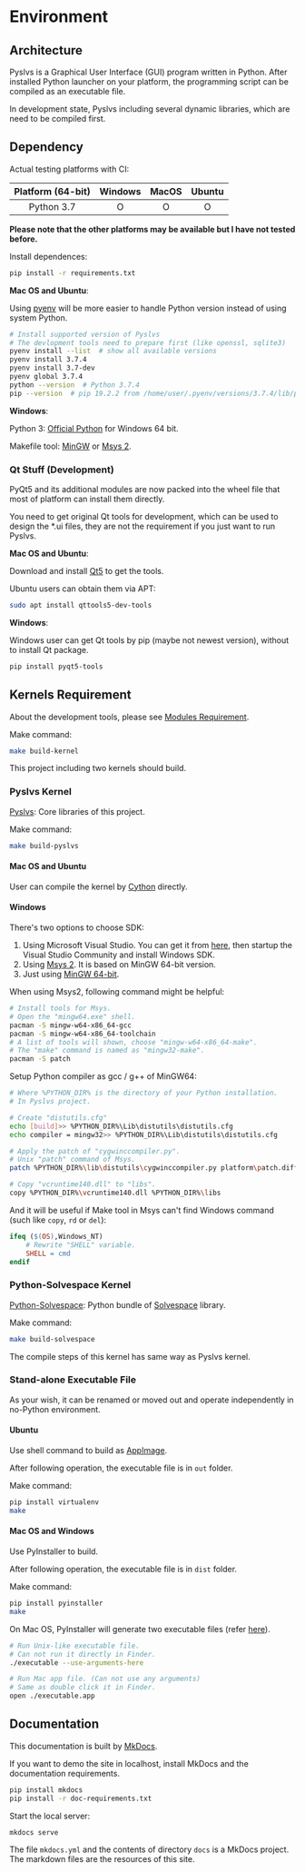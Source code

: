 # Environment

## Architecture

Pyslvs is a Graphical User Interface (GUI) program written in Python.
After installed Python launcher on your platform,
the programming script can be compiled as an executable file.

In development state, Pyslvs including several dynamic libraries,
which are need to be compiled first.

## Dependency

Actual testing platforms with CI:

| Platform (64-bit) | Windows | MacOS | Ubuntu |
|:------------------:|:-------:|:-----:|:------:|
| Python 3.7 | O | O | O |

**Please note that the other platforms may be available but I have not tested before.**

Install dependences:

```bash
pip install -r requirements.txt
```

**Mac OS and Ubuntu**:

Using [pyenv](https://github.com/pyenv/pyenv) will be more easier to handle Python version instead of using system Python.

```bash
# Install supported version of Pyslvs
# The devlopment tools need to prepare first (like openssl, sqlite3)
pyenv install --list  # show all available versions
pyenv install 3.7.4
pyenv install 3.7-dev
pyenv global 3.7.4
python --version  # Python 3.7.4
pip --version  # pip 19.2.2 from /home/user/.pyenv/versions/3.7.4/lib/python3.7/site-packages/pip (python 3.7)
```

**Windows**:

Python 3: [Official Python] for Windows 64 bit.

Makefile tool: [MinGW] or [Msys 2][msys].

### Qt Stuff (Development)

PyQt5 and its additional modules are now packed into the wheel file that most of platform can install them directly.

You need to get original Qt tools for development, which can be used to design the *.ui files,
they are not the requirement if you just want to run Pyslvs.

**Mac OS and Ubuntu**:

Download and install [Qt5] to get the tools.

Ubuntu users can obtain them via APT:

```bash
sudo apt install qttools5-dev-tools
```

**Windows**:

Windows user can get Qt tools by pip (maybe not newest version), without to install Qt package.

```bash
pip install pyqt5-tools
```

## Kernels Requirement

About the development tools, please see [Modules Requirement](#modules-requirement).

Make command:

```bash
make build-kernel
```

This project including two kernels should build.

### Pyslvs Kernel

[Pyslvs]: Core libraries of this project.

Make command:

```bash
make build-pyslvs
```

#### Mac OS and Ubuntu

User can compile the kernel by [Cython](http://cython.org/) directly.

#### Windows

There's two options to choose SDK:

1. Using Microsoft Visual Studio. You can get it from [here][visualstudio-link], then startup the Visual Studio Community and install Windows SDK.
1. Using [Msys 2][msys]. It is based on MinGW 64-bit version.
1. Just using [MinGW 64-bit][mingw64].

[visualstudio-link]: https://www.visualstudio.com/downloads/
[msys]: http://www.msys2.org/
[mingw64]: https://sourceforge.net/projects/mingw-w64/

When using Msys2, following command might be helpful:

```bash
# Install tools for Msys.
# Open the "mingw64.exe" shell.
pacman -S mingw-w64-x86_64-gcc
pacman -S mingw-w64-x86_64-toolchain
# A list of tools will shown, choose "mingw-w64-x86_64-make".
# The "make" command is named as "mingw32-make".
pacman -S patch
```

Setup Python compiler as gcc / g++ of MinGW64:

```bash
# Where %PYTHON_DIR% is the directory of your Python installation.
# In Pyslvs project.

# Create "distutils.cfg"
echo [build]>> %PYTHON_DIR%\Lib\distutils\distutils.cfg
echo compiler = mingw32>> %PYTHON_DIR%\Lib\distutils\distutils.cfg

# Apply the patch of "cygwinccompiler.py".
# Unix "patch" command of Msys.
patch %PYTHON_DIR%\lib\distutils\cygwinccompiler.py platform\patch.diff

# Copy "vcruntime140.dll" to "libs".
copy %PYTHON_DIR%\vcruntime140.dll %PYTHON_DIR%\libs
```

And it will be useful if Make tool in Msys can't find Windows command (such like `copy`, `rd` or `del`):

```makefile
ifeq ($(OS),Windows_NT)
    # Rewrite "SHELL" variable.
    SHELL = cmd
endif
```

### Python-Solvespace Kernel

[Python-Solvespace]: Python bundle of [Solvespace] library.

Make command:

```bash
make build-solvespace
```

The compile steps of this kernel has same way as Pyslvs kernel.

### Stand-alone Executable File

As your wish, it can be renamed or moved out and operate independently in no-Python environment.

#### Ubuntu

Use shell command to build as [AppImage].

After following operation, the executable file is in `out` folder.

Make command:

```bash
pip install virtualenv
make
```

#### Mac OS and Windows

Use PyInstaller to build.

After following operation, the executable file is in `dist` folder.

Make command:

```bash
pip install pyinstaller
make
```

On Mac OS, PyInstaller will generate two executable files (refer [here][pinstaller-mac]).

[pinstaller-mac]: https://pyinstaller.readthedocs.io/en/stable/usage.html#building-mac-os-x-app-bundles

```bash
# Run Unix-like executable file.
# Can not run it directly in Finder.
./executable --use-arguments-here

# Run Mac app file. (Can not use any arguments)
# Same as double click it in Finder.
open ./executable.app
```

## Documentation

This documentation is built by [MkDocs](https://www.mkdocs.org/).

If you want to demo the site in localhost, install MkDocs and the documentation requirements.

```bash
pip install mkdocs
pip install -r doc-requirements.txt
```

Start the local server:

```bash
mkdocs serve
```

The file `mkdocs.yml` and the contents of directory `docs` is a MkDocs project.
The markdown files are the resources of this site.

[Solvespace]: http://solvespace.com
[Qt5]: https://www.qt.io/download/

[Official Python]: https://www.python.org/
[MinGW]: https://sourceforge.net/projects/mingw-w64/files/

[AppImage]: https://github.com/AppImage/AppImages

[Python-Solvespace]: https://github.com/KmolYuan/solvespace/tree/python
[Pyslvs]: https://github.com/KmolYuan/pyslvs
